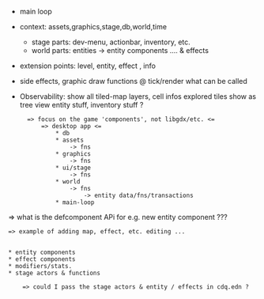 
* main loop
* context: assets,graphics,stage,db,world,time
    * stage parts: dev-menu, actionbar, inventory, etc.
    * world parts: entities
        -> entity components .... & effects
* extension points: level, entity, effect , info
* side effects, graphic draw functions @ tick/render what can be called

* Observability: show all tiled-map layers, cell infos explored tiles
    show as tree view entity stuff, inventory stuff ?


        => focus on the game 'components', not libgdx/etc. <=
            => desktop app <=
                * db
                * assets
                    -> fns
                * graphics
                    -> fns
                * ui/stage
                    -> fns
                * world
                    -> fns
                        -> entity data/fns/transactions
                * main-loop

=> what is the defcomponent APi for e.g. new entity component ???

    => example of adding map, effect, etc. editing ...


    * entity components
    * effect components
    * modifiers/stats.
    * stage actors & functions

        => could I pass the stage actors & entity / effects in cdq.edn ?
